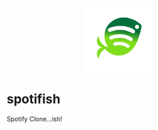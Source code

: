 
<p align="center">
  <img src="https://github.com/J-Rosser-UK/spotifish/blob/main/spotifish_logo.png" alt="Spotifish Logo" width="150" height="150"/>
</p>

# spotifish

Spotify Clone...ish!
